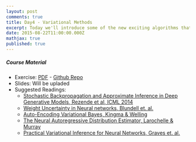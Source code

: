 ```yaml
---
layout: post
comments: true
title: Day4 - Variational Methods
excerpt: Today we'll introduce some of the new exciting algorithms that use ideas from both variational learning and modern neural networks
date: 2015-08-22T11:00:00.000Z
mathjax: true
published: true
---
```

##### Course Material 
* Exercise: [PDF](https://github.com/DTU-deeplearning/DTU-deeplearning.github.io/raw/master/assets/Tutorial_Blundell.pdf) - [Github Repo](https://github.com/DTU-deeplearning/day4-VAE)
* Slides: Will be upladed
* Suggested Readings: 
  * [Stochastic Backpropagation and Approximate Inference in Deep Generative Models, Rezende et
   al, ICML 2014](http://arxiv.org/pdf/1401.4082v3.pdf)
  * [Weight Uncertainty in Neural networks, Blundell et. al.](http://jmlr.org/proceedings/papers/v37/blundell15.pdf)
  * [Auto-Encoding Variational Bayes, Kingma & Welling](http://arxiv.org/pdf/1312.6114v10.pdf)
  * [The Neural Autoregressive Distribution Estimator, Larochelle & Murray](http://jmlr.csail.mit.edu/proceedings/papers/v15/larochelle11a/larochelle11a.pdf)
  * [Practical Variational Inference for Neural Networks, Graves et. al.](http://papers.nips.cc/paper/4329-practical-variational-inference-for-neural-networks.pdf)




